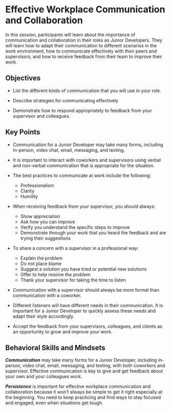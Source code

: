 # Effective Workplace Communication and Collaboration

In this session, participants will learn about the importance of communication and collaboration in their roles as Junior Developers. They will learn how to adapt their communication to different scenarios in the work environment, how to communicate effectively with their peers and supervisors, and how to receive feedback from their team to improve their work.

## Objectives

- List the different kinds of communication that you will use in your role.

- Describe strategies for communicating effectively

- Demonstrate how to respond appropriately to feedback from your supervisor and colleagues.

## Key Points

- Communication for a Junior Developer may take many forms, including in-person, video chat, email, messaging, and texting.

- It is important to interact with coworkers and supervisors using verbal and non-verbal communication that is appropriate for the situation.

- The best practices to communicate at work include the following:
  - Professionalism
  - Clarity
  - Humility

- When receiving feedback from your supervisor, you should always:
  - Show appreciation
  - Ask how you can improve
  - Verify you understand the specific steps to improve
  - Demonstrate through your work that you heard the feedback and are trying their suggestions

- To share a concern with a supervisor in a professional way:
  - Explain the problem
  - Do not place blame
  - Suggest a solution you have tried or potential new solutions
  - Offer to help resolve the problem
  - Thank your supervisor for taking the time to listen

- Communication with a supervisor should always be more formal than communication with a coworker.

- Different listeners will have different needs in their communication. It is important for a Junior Developer to quickly assess these needs and adapt their style accordingly.

- Accept the feedback from your supervisors, colleagues, and clients as an opportunity to grow and improve your work.

## Behavioral Skills and Mindsets

***Communication*** may take many forms for a Junior Developer, including in-person, video chat, email, messaging, and texting, with both coworkers and supervisor. Effective communication is key to give and get feedback about your own and your colleagues work.

***Persistence*** is important for effective workplace communication and collaboration because it won’t always be simple to get it right especially at the beginning. You need to keep practicing and find ways to stay focused and engaged, even when situations get tough.

<!-- ### Resources

- []() -->
